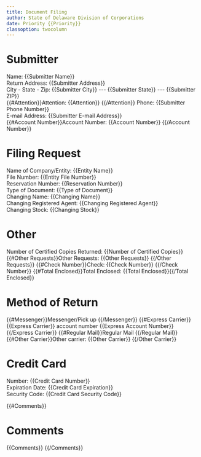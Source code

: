 ```yaml
---
title: Document Filing
author: State of Delaware Division of Corporations
date: Priority {{Priority}}
classoption: twocolumn
---
```


# Submitter

Name: {{Submitter Name}}  
Return Address: {{Submitter Address}}  
City - State - Zip: {{Submitter City}} --- {{Submitter State}} --- {{Submitter ZIP}}  
{{#Attention}}Attention: {{Attention}}  {{/Attention}}
Phone: {{Submitter Phone Number}}  
E-mail Address: {{Submitter E-mail Address}}  
{{#Account Number}}Account Number: {{Account Number}}  {{/Account Number}}

# Filing Request

Name of Company/Entity: {{Entity Name}}  
File Number: {{Entity File Number}}  
Reservation Number: {{Reservation Number}}  
Type of Document: {{Type of Document}}  
Changing Name: {{Changing Name}}  
Changing Registered Agent: {{Changing Registered Agent}}  
Changing Stock: {{Changing Stock}}

# Other

Number of Certified Copies Returned: {{Number of Certified Copies}}  
{{#Other Requests}}Other Requests: {{Other Requests}}  {{/Other Requests}}
{{#Check Number}}Check: {{Check Number}}  {{/Check Number}}
{{#Total Enclosed}}Total Enclosed: {{Total Enclosed}}{{/Total Enclosed}}

# Method of Return

{{#Messenger}}Messenger/Pick up  {{/Messenger}}
{{#Express Carrier}}{{Express Carrier}} account number {{Express Account Number}}  {{/Express Carrier}}
{{#Regular Mail}}Regular Mail  {{/Regular Mail}} 
{{#Other Carrier}}Other carrier: {{Other Carrier}}  {{/Other Carrier}}

# Credit Card

Number: {{Credit Card Number}}  
Expiration Date: {{Credit Card Expiration}}  
Security Code: {{Credit Card Security Code}}

{{#Comments}}
# Comments

{{Comments}}
{{/Comments}}
